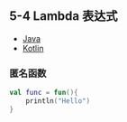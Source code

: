 ## 5-4 Lambda 表达式
- [Java](../../../../src/main/kotlin/cn/kk/mooc/chapter5/section4/LambdaJ.java)
- [Kotlin](../../../../src/main/kotlin/cn/kk/mooc/chapter5/section4/LambdaK.kt)

### 匿名函数

```kotlin
val func = fun(){
    println("Hello")
}
```